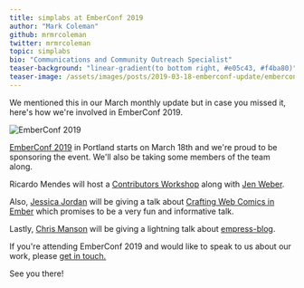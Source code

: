 ```yaml
---
title: simplabs at EmberConf 2019
author: "Mark Coleman"
github: mrmrcoleman
twitter: mrmrcoleman
topic: simplabs
bio: "Communications and Community Outreach Specialist"
teaser-background: "linear-gradient(to bottom right, #e05c43, #f4ba80)"
teaser-image: /assets/images/posts/2019-03-18-emberconf-update/emberconf-2019-logo.svg
---
```


We mentioned this in our March monthly update but in case you missed it, here's
how we're involved in EmberConf 2019.

<!--break-->

![EmberConf 2019](/assets/images/posts/2019-03-07-march-monthly-update/emberconf-logo.png)

[EmberConf 2019](https://emberconf.com/) in Portland starts on March 18th and
we're proud to be sponsoring the event. We'll also be taking some members of
the team along.

Ricardo Mendes will host a
[Contributors Workshop](https://emberconf.com/schedule.html#contributors-workshop)
along with [Jen Weber](https://twitter.com/jwwweber).

Also, [Jessica Jordan](https://twitter.com/jjordan_dev) will be giving a talk
about
[Crafting Web Comics in Ember](https://emberconf.com/speakers.html#jessica-jordan)
which promises to be a very fun and informative talk.

Lastly, [Chris Manson](https://twitter.com/real_ate) will be giving a lightning
talk about [empress-blog](https://github.com/empress/empress-blog).

If you're attending EmberConf 2019 and would like to speak to us about our 
work, please [get in touch.](/contact)

See you there!
